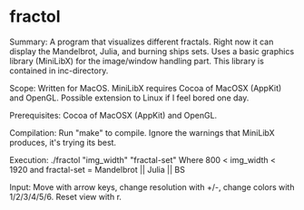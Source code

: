 # fractol
Summary: A program that visualizes different fractals. Right now it can display the Mandelbrot, Julia, and
burning ships sets. Uses a basic graphics library (MiniLibX) for the image/window handling part. 
This library is contained in inc-directory.

Scope: Written for MacOS. MiniLibX requires Cocoa of MacOSX (AppKit) and OpenGL.
Possible extension to Linux if I feel bored one day.

Prerequisites: Cocoa of MacOSX (AppKit) and OpenGL.

Compilation: Run "make" to compile. Ignore the warnings that MiniLibX produces, it's trying its best.

Execution: ./fractol "img_width" "fractal-set" 
Where 800 < img_width < 1920 and fractal-set = Mandelbrot || Julia || BS

Input:
Move with arrow keys, change resolution with +/-, change colors with 1/2/3/4/5/6. Reset view with r.
